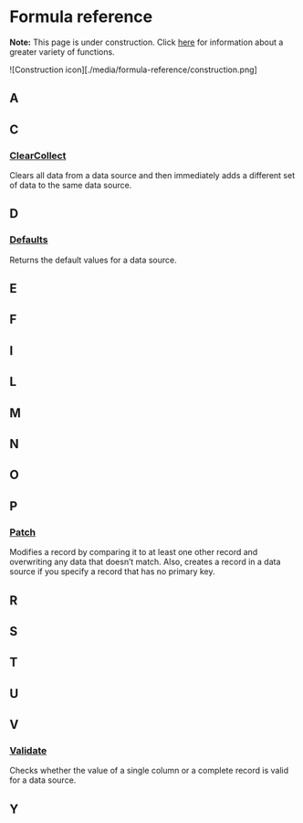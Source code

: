 <properties
   pageTitle="Build a formula in PowerApps"
   description="In PowerApps, you can use the operators and functions that this topic describes."
   services="na"
   documentationCenter="na"
   authors="gregli-msft"
   manager="dwrede"
   editor=""
   tags=""/>
<tags
   ms.service="powerapps"
   ms.devlang="na"
   ms.topic="article"
   ms.tgt_pltfrm="na"
   ms.workload="na"
   ms.date="10/23/2015"
   ms.author="gregli"/>


# Formula reference #

**Note:** This page is under construction. Click [here](reference-functions.md) for information about a greater variety of functions.

![Construction icon][./media/formula-reference/construction.png]

## A ##
## C ##

### [ClearCollect](functions/function-clearcollect.md) ###
Clears all data from a data source and then immediately adds a different set of data to the same data source.

## D ##

### [Defaults](functions/function-defaults.md) ###
Returns the default values for a data source.

## E ##
## F ##
## I ##
## L ##
## M ##
## N ##
## O ##
## P ##

### [Patch](functions/function-patch.md) ###
Modifies a record by comparing it to at least one other record and overwriting any data that doesn’t match. Also, creates a record in a data source if you specify a record that has no primary key.

## R ##
## S ##
## T ##
## U ##
## V ##

### [Validate](functions/function-validate.md) ###
Checks whether the value of a single column or a complete record is valid for a data source.

## Y ##
